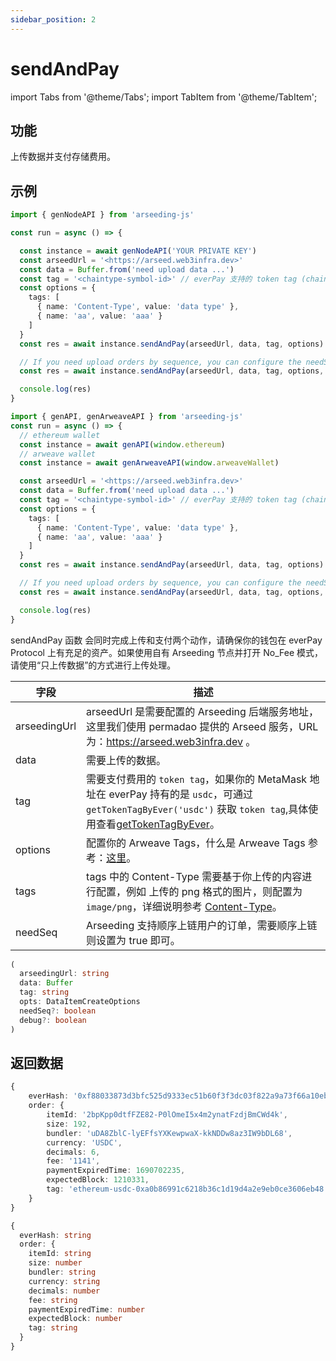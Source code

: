 ```yaml
---
sidebar_position: 2
---
```


# sendAndPay

import Tabs from '@theme/Tabs';
import TabItem from '@theme/TabItem';

## 功能

上传数据并支付存储费用。

## 示例

<Tabs>
<TabItem value="node" label="Node" default>

```ts
import { genNodeAPI } from 'arseeding-js'

const run = async () => {

  const instance = await genNodeAPI('YOUR PRIVATE KEY')
  const arseedUrl = '<https://arseed.web3infra.dev>'
  const data = Buffer.from('need upload data ...')
  const tag = '<chaintype-symbol-id>' // everPay 支持的 token tag (chainType-symbol-id)
  const options = {
    tags: [
      { name: 'Content-Type', value: 'data type' },
      { name: 'aa', value: 'aaa' }
    ]
  }
  const res = await instance.sendAndPay(arseedUrl, data, tag, options)

  // If you need upload orders by sequence, you can configure the needSeq parameter to true
  const res = await instance.sendAndPay(arseedUrl, data, tag, options, true)

  console.log(res)
}
```

</TabItem>
<TabItem value="web" label="Web">

```ts
import { genAPI, genArweaveAPI } from 'arseeding-js'
const run = async () => {
  // ethereum wallet
  const instance = await genAPI(window.ethereum)
  // arweave wallet
  const instance = await genArweaveAPI(window.arweaveWallet)

  const arseedUrl = '<https://arseed.web3infra.dev>'
  const data = Buffer.from('need upload data ...')
  const tag = '<chaintype-symbol-id>' // everPay 支持的 token tag (chainType-symbol-id)
  const options = {
    tags: [
      { name: 'Content-Type', value: 'data type' },
      { name: 'aa', value: 'aaa' }
    ]
  }
  const res = await instance.sendAndPay(arseedUrl, data, tag, options)

  // If you need upload orders by sequence, you can configure the needSeq parameter to true
  const res = await instance.sendAndPay(arseedUrl, data, tag, options, true)

  console.log(res)
}
```

</TabItem>
</Tabs>

sendAndPay 函数 会同时完成上传和支付两个动作，请确保你的钱包在 everPay Protocol 上有充足的资产。如果使用自有 Arseeding 节点并打开 No_Fee 模式，请使用“只上传数据”的方式进行上传处理。

<Tabs>
<TabItem value="field" label="参数" default>

| 字段         | 描述                                                                                                                                                                                                         |
| ------------ | ------------------------------------------------------------------------------------------------------------------------------------------------------------------------------------------------------------ |
| arseedingUrl | arseedUrl 是需要配置的 Arseeding 后端服务地址，这里我们使用 permadao 提供的 Arseed 服务，URL 为：https://arseed.web3infra.dev 。                                                                             |
| data         | 需要上传的数据。                                                                                                                                                                                             |
| tag          | 需要支付费用的 `token tag`，如果你的 MetaMask 地址在 everPay 持有的是 `usdc`，可通过 `getTokenTagByEver('usdc')` 获取 `token tag`,具体使用查看[getTokenTagByEver](./9.getTokenTag.md)。 |
| options      | 配置你的 Arweave Tags，什么是 Arweave Tags 参考：[这里](../../other/tags.md)。                                                                                                                               |
| tags         | tags 中的 Content-Type 需要基于你上传的内容进行配置，例如 上传的 png 格式的图片，则配置为 `image/png`，详细说明参考 [Content-Type](../../other/tags.md#content-type)。                                       |
| needSeq      | Arseeding 支持顺序上链用户的订单，需要顺序上链则设置为 true 即可。                                                                                                                                           |

</TabItem>
<TabItem value="type" label="类型">

```ts
(
  arseedingUrl: string
  data: Buffer
  tag: string
  opts: DataItemCreateOptions
  needSeq?: boolean
  debug?: boolean
)
```

</TabItem>
</Tabs>

## 返回数据

<Tabs>
<TabItem value="field" label="返回示例" default>

```ts
{
    everHash: '0xf88033873d3bfc525d9333ec51b60f3f3dc03f822a9a73f66a10ebbd944b29c6',
    order: {
        itemId: '2bpKpp0dtfFZE82-P0lOmeI5x4m2ynatFzdjBmCWd4k',
        size: 192,
        bundler: 'uDA8ZblC-lyEFfsYXKewpwaX-kkNDDw8az3IW9bDL68',
        currency: 'USDC',
        decimals: 6,
        fee: '1141',
        paymentExpiredTime: 1690702235,
        expectedBlock: 1210331,
        tag: 'ethereum-usdc-0xa0b86991c6218b36c1d19d4a2e9eb0ce3606eb48'
    }
}
```

</TabItem>
<TabItem value="type" label="返回类型">

```ts
{
  everHash: string
  order: {
    itemId: string
    size: number
    bundler: string
    currency: string
    decimals: number
    fee: string
    paymentExpiredTime: number
    expectedBlock: number
    tag: string
  }
}
```

</TabItem>
</Tabs>
